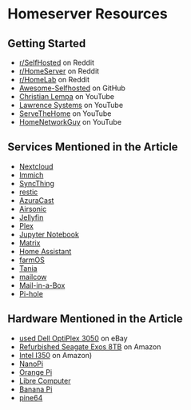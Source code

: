 Homeserver Resources
====================

Getting Started
---------------
- [r/SelfHosted](https://reddit.com/r/SelfHosted) on Reddit
- [r/HomeServer](https://reddit.com/r/HomeServer) on Reddit
- [r/HomeLab](https://reddit.com/r/HomeLab) on Reddit
- [Awesome-Selfhosted](https://github.com/awesome-selfhosted/awesome-selfhosted) on GitHub
- [Christian Lempa](https://www.youtube.com/@christianlempa) on YouTube
- [Lawrence Systems](https://www.youtube.com/@LAWRENCESYSTEMS) on YouTube
- [ServeTheHome](https://www.youtube.com/@ServeTheHomeVideo) on YouTube
- [HomeNetworkGuy](https://www.youtube.com/@homenetworkguy) on YouTube

Services Mentioned in the Article
---------------------------------
- [Nextcloud](https://nextcloud.com/)
- [Immich](https://immich.app/)
- [SyncThing](https://syncthing.net/)
- [restic](https://restic.net/)
- [AzuraCast](https://www.azuracast.com)
- [Airsonic](https://github.com/airsonic/airsonic)
- [Jellyfin](https://jellyfin.org/)
- [Plex](https://www.plex.tv/)
- [Jupyter Notebook](https://jupyter.org/)
- [Matrix](https://matrix.org/)
- [Home Assistant](https://www.home-assistant.io/)
- [farmOS](https://farmos.org/)
- [Tania](https://usetania.org/)
- [mailcow](https://mailcow.email/)
- [Mail-in-a-Box](https://mailinabox.email/)
- [Pi-hole](https://pi-hole.net/)

Hardware Mentioned in the Article
---------------------------------
- [used Dell OptiPlex 3050](https://www.ebay.com/sch/i.html?_nkw=dell+optiplex+3050) on eBay
- [Refurbished Seagate Exos 8TB](https://www.amazon.com/Seagate-Exos-Internal-Hard-Drive/dp/B086W38F5Z/) on Amazon
- [Intel I350](https://www.amazon.com/Ethernet-Network-Adapter-Express-I340-T4/dp/B074PPRQQK) on Amazon)
- [NanoPi](https://www.friendlyelec.com/)
- [Orange Pi](http://www.orangepi.org/)
- [Libre Computer](https://libre.computer/)
- [Banana Pi](https://www.banana-pi.org/)
- [pine64](https://pine64.org/)


